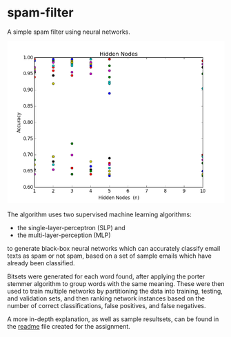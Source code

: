# spam-filter

A simple spam filter using neural networks.

![image](/res/Untitled.png?raw=true "Visualisation of MLP accuracy as number of hidden nodes increases.")

The algorithm uses two supervised machine learning algorithms:
 - the single-layer-perceptron (SLP) and
 - the multi-layer-perception (MLP)

to generate black-box neural networks which can accurately classify email texts as spam or not spam, based on a set of sample emails 
which have already been classified.

Bitsets were generated for each word found, after applying the porter stemmer algorithm to group words with the same meaning. 
These were then used to train multiple networks by partitioning the data into training, testing, and validation sets, 
and then ranking network instances based on the number of correct classifications, false positives, and false negatives.

A more in-depth explanation, as well as sample resultsets, can be found in the [readme](/doc/README.pdf) file created for the assignment.
